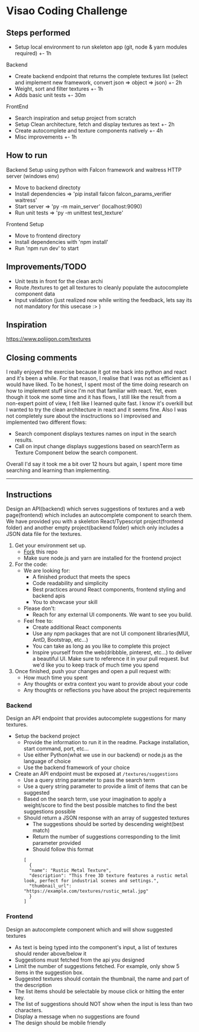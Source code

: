 # Visao Coding Challenge

## Steps performed
- Setup local environment to run skeleton app (git, node & yarn modules required) +- 1h

Backend
- Create backend endpoint that returns the complete textures list 
    (select and implement new framework, convert json => object => json) +- 2h
- Weight, sort and filter textures +- 1h
- Adds basic unit tests +- 30m

FrontEnd 
- Search inspiration and setup project from scratch
- Setup Clean architecture, fetch and display textures as text +- 2h
- Create autocomplete and texture components natively +- 4h
- Misc improvements +- 1h

## How to run
Backend Setup using python with Falcon framework and waitress HTTP server (windows env)
- Move to backend directoty
- Install dependencies => 'pip install falcon falcon_params_verifier waitress'
- Start server => 'py -m main_server' (localhost:9090)
- Run unit tests => 'py -m unittest test_texture'

Frontend Setup
- Move to frontend directory
- Install dependencies with 'npm install'
- Run 'npm run dev' to start

## Improvements/TODO
- Unit tests in front for the clean archi
- Route /textures to get all textures to cleanly populate the autocomplete component data
- Input validation (just realized now while writing the feedback, lets say its not mandatory for this usecase :> )

## Inspiration
https://www.poliigon.com/textures

## Closing comments
I really enjoyed the exercise because it got me back into python and react and it's been a while.
For that reason, I realise that I was not as efficient as I would have liked.
To be honest, I spent most of the time doing research on how to implement stuff since I'm not that familiar with react.
Yet, even though it took me some time and it has flows, I still like the result from a non-expert point of view, I felt like I learned quite fast.
I know it's overkill but I wanted to try the clean architecture in react and it seems fine.
Also I was not completely sure about the insctructions so I improvised and implemented two different flows:
- Search component displays textures names on input in the search results.
- Call on input change displays suggestions based on searchTerm as Texture Component below the search component.

Overall I'd say it took me a bit over 12 hours but again, I spent more time searching and learning than implementing.

---

## Instructions
Design an API(backend) which serves suggestions of textures and a web page(frontend) 
which includes an autocomplete component to search them.
We have provided you with a skeleton React/Typescript project(frontend folder)
and another empty project(backend folder) which only includes a JSON data file for the textures.

1. Get your environment set up.
   - [Fork](https://docs.github.com/en/get-started/quickstart/fork-a-repo) this repo
   - Make sure node.js and yarn are installed for the frontend project
2. For the code:
   - We are looking for:
     - A finished product that meets the specs
     - Code readability and simplicity
     - Best practices around React components, frontend styling and backend apis
     - You to showcase your skill
   - Please don't:
     - Reach for any external UI components. We want to see you build.
   - Feel free to:
     - Create additional React components
     - Use any npm packages that are not UI component libraries(MUI, AntD, Bootstrap, etc...)
     - You can take as long as you like to complete this project
     - Inspire yourself from the web(dribbble, pinterest, etc...) to deliver a beautiful UI.
Make sure to reference it in your pull request. 
but we'd like you to keep track of much time you spend
3. Once finished, push your changes and open a pull request with:
   - How much time you spent
   - Any thoughts or extra context you want to provide about your code
   - Any thoughts or reflections you have about the project requirements

### Backend
Design an API endpoint that provides autocomplete suggestions for many textures.
- Setup the backend project
  - Provide the information to run it in the readme. Package installation, start command, port, etc...
  - Use either Python(what we use in our backend) or node.js as the language of choice
  - Use the backend framework of your choice
- Create an API endpoint must be exposed at `/textures/suggestions`
  - Use a query string parameter to pass the search term
  - Use a query string parameter to provide a limit of items that can be suggested
  - Based on the search term, 
use your imagination to apply a weight/score to find the best possible matches 
to find the best suggestions possible 
  - Should return a JSON response with an array of suggested textures
    - The suggestions should be sorted by descending weight(best match)
    - Return the number of suggestions corresponding to the limit parameter provided
    - Should follow this format
    ```
    [
      {
      "name": "Rustic Metal Texture",
      "description": "This free 3D texture features a rustic metal look, perfect for industrial scenes and settings.",
      "thumbnail_url": "https://example.com/textures/rustic_metal.jpg"
      }
    ]
    ```

### Frontend
Design an autocomplete component which and will show suggested textures
- As text is being typed into the component's input, a list of textures should render above/below it
- Suggestions must fetched from the api you designed
- Limit the number of suggestions fetched. For example, only show 5 items in the suggestion box.
- Suggested textures should contain the thumbnail, the name and part of the description
- The list items should be selectable by mouse click or hitting the enter key.
- The list of suggestions should NOT show when the input is less than two characters.
- Display a message when no suggestions are found
- The design should be mobile friendly